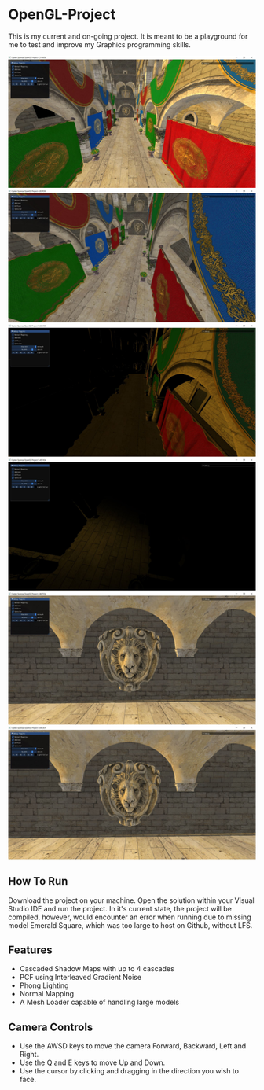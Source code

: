 # OpenGL-Project

This is my current and on-going project. It is meant to be a playground for me to test and improve my Graphics programming skills. 

![](OpenGLProject/Screenshots/GLEngine.JPG)
![](OpenGLProject/Screenshots/AmbientSponza.JPG)
![](OpenGLProject/Screenshots/DiffuseSponza.JPG)
![](OpenGLProject/Screenshots/SpecularSponza.JPG)
![](OpenGLProject/Screenshots/NormalMapOff.JPG)
![](OpenGLProject/Screenshots/NormalMapOn.JPG)

## How To Run

Download the project on your machine. Open the solution within your Visual Studio IDE and run the project.
In it's current state, the project will be compiled, however, would encounter an error when running due to missing 
model Emerald Square, which was too large to host on Github, without LFS.

## Features

- Cascaded Shadow Maps with up to 4 cascades
- PCF using Interleaved Gradient Noise
- Phong Lighting
- Normal Mapping
- A Mesh Loader capable of handling large models

## Camera Controls

- Use the AWSD keys to move the camera Forward, Backward, Left and Right.
- Use the Q and E keys to move Up and Down.
- Use the cursor by clicking and dragging in the direction you wish to face.
